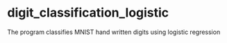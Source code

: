 # digit_classification_logistic
The program classifies MNIST hand written digits using logistic regression
